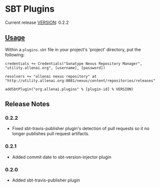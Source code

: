 SBT Plugins
===========

Current release [VERSION](#version): 0.2.2

[Usage](#usage)
-----

Within a `plugins.sbt` file in your project's 'project' directory, put the following:

    credentials += Credentials("Sonatype Nexus Repository Manager", "utility.allenai.org", [username], [password])

    resolvers += "allenai nexus repository" at "http://utility.allenai.org:8081/nexus/content/repositories/releases"

    addSbtPlugin("org.allenai.plugins" % [plugin-id] % VERSION)

Release Notes
-------------

### 0.2.2 ###

- Fixed sbt-travis-publisher plugin's detection of pull requests so it no longer publishes pull request artifacts.

### 0.2.1 ###

- Added commit date to sbt-version-injector plugin

### 0.2.0 ###

- Added sbt-travis-publisher plugin

